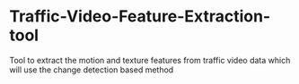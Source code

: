# Traffic-Video-Feature-Extraction-tool
Tool to extract the motion and texture features from traffic video data which will use the change detection based method
